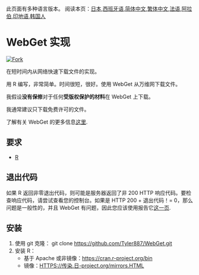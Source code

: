 <!-- # WebGet  [![GitHub forks](https://img.shields.io/github/forks/Tyler887/WebGet?label=Fork&style=social)](https://github.com/Tyler887/WebGet/fork)  The implementation to download files from the Web, in a short time.  Written in R, complete simple. It takes a short time, simply good. Use WebGet to retrieve files from the world wide web.    I assume **no warranty** for any **copyrighted material** downloaded on WebGet. I usally recommend downloading freely licensed files only. <br />https://github.com?Tyler887/WebGet/commit/main/ -->

此页面有多种语言版本。
阅读本页：[日本](README.ja.md),[西班牙语](README.es.md),[简体中文](README.zh-CN.md),[繁体中文](README.zh-TW.md),[法语](README.fr.md),[阿拉伯](README.ar.md),[印地语](README.hi.md),[韩国人](README.ko.md)

# WebGet 实现

[![Fork](https://img.shields.io/github/forks/Tyler887/WebGet?label=Fork&style=social)](https://github.com/Tyler887/WebGet/fork)

在短时间内从网络快速下载文件的实现。

用 R 编写，非常简单。时间很短，很好。使用 WebGet 从万维网下载文件。

我假设**没有保修**对于任何**受版权保护的材料**在 WebGet 上下载。

我通常建议只下载免费许可的文件。

了解有关 WebGet 的更多信息[这里](https://github.com/Tyler887/WebGet/wiki/WebGet).

## 要求

-   [R](https://r-project.org)

## 退出代码

如果 R 返回非零退出代码，则可能是服务器返回了非 200 HTTP 响应代码。要检查响应代码，请尝试查看您的控制台。如果是 HTTP 200 + 退出代码！= 0，那么问题是一般性的，并且 WebGet 有问题，因此您应该使用报告它[这一页](https://github.com/Tyler887/WebGet/issues/new?template=bug_report.md).

## 安装

1.  使用 git 克隆：
        git clone https://github.com/Tyler887/WebGet.git
2.  安装 R：
    -   基于 Apache 或非镜像：<https://cran.r-project.org/bin>
    -   镜像：[HTTPS://传染.日-project.org/mirrors.HTML](https://cran.r-project.org/mirrors.html)
